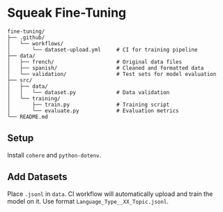 # Squeak Fine-Tuning

```
fine-tuning/
├── .github/
│   └── workflows/
│       └── dataset-upload.yml     # CI for training pipeline
├── data/
│   ├── french/                    # Original data files
│   ├── spanish/                   # Cleaned and formatted data
│   └── validation/                # Test sets for model evaluation
├── src/
│   ├── data/
│   │   └── dataset.py             # Data validation
│   └── training/
│       ├── train.py               # Training script
│       └── evaluate.py            # Evaluation metrics
└── README.md
```

## Setup
Install `cohere` and `python-dotenv`.

## Add Datasets
Place `.jsonl` in `data`. CI workflow will automatically upload and train the model on it.
Use format `Language_Type__XX_Topic.jsonl`.